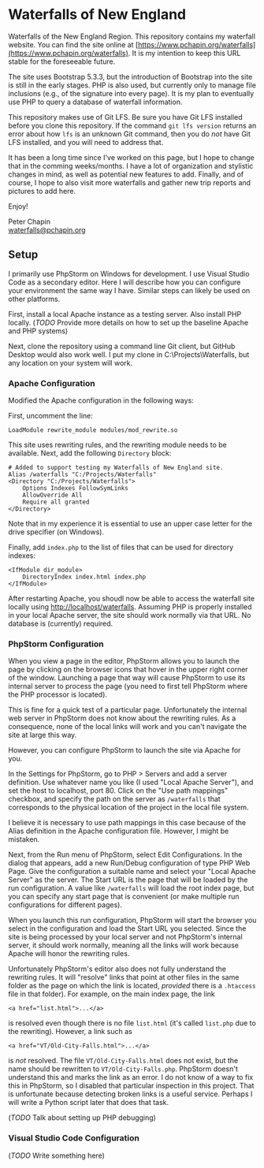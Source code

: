 
# Waterfalls of New England

Waterfalls of the New England Region. This repository contains my waterfall website. You can
find the site online at
[https://www.pchapin.org/waterfalls](https://www.pchapin.org/waterfalls). It is my intention to
keep this URL stable for the foreseeable future.

The site uses Bootstrap 5.3.3, but the introduction of Bootstrap into the site is still in the
early stages. PHP is also used, but currently only to manage file inclusions (e.g., of the
signature into every page). It is my plan to eventually use PHP to query a database of waterfall
information.

This repository makes use of Git LFS. Be sure you have Git LFS installed before you clone this
repository. If the command `git lfs version` returns an error about how `lfs` is an unknown Git
command, then you do *not* have Git LFS installed, and you will need to address that.

It has been a long time since I've worked on this page, but I hope to change that in the comming
weeks/months. I have a lot of organization and stylistic changes in mind, as well as potential
new features to add. Finally, and of course, I hope to also visit more waterfalls and gather new
trip reports and pictures to add here.

Enjoy!

Peter Chapin  
waterfalls@pchapin.org  

## Setup

I primarily use PhpStorm on Windows for development. I use Visual Studio Code as a secondary
editor. Here I will describe how you can configure your environment the same way I have. Similar
steps can likely be used on other platforms.

First, install a local Apache instance as a testing server. Also install PHP locally. (_TODO_
Provide more details on how to set up the baseline Apache and PHP systems)

Next, clone the repository using a command line Git client, but GitHub Desktop would also work
well. I put my clone in C:\\Projects\\Waterfalls, but any location on your system will work.

### Apache Configuration

Modified the Apache configuration in the following ways:

First, uncomment the line:

    LoadModule rewrite_module modules/mod_rewrite.so

This site uses rewriting rules, and the rewriting module needs to be available. Next, add the
following `Directory` block:

    # Added to support testing my Waterfalls of New England site.
    Alias /waterfalls "C:/Projects/Waterfalls"
    <Directory "C:/Projects/Waterfalls">
        Options Indexes FollowSymLinks
        AllowOverride All
        Require all granted
    </Directory>
    
Note that in my experience it is essential to use an upper case letter for the drive specifier
(on Windows).

Finally, add `index.php` to the list of files that can be used for directory indexes:

    <IfModule dir_module>
        DirectoryIndex index.html index.php
    </IfModule>

After restarting Apache, you shoudl now be able to access the waterfall site locally using
[http://localhost/waterfalls](http://localhost/waterfalls). Assuming PHP is properly installed
in your local Apache server, the site should work normally via that URL. No database is
(currently) required.

### PhpStorm Configuration

When you view a page in the editor, PhpStorm allows you to launch the page by clicking on the
browser icons that hover in the upper right corner of the window. Launching a page that way will
cause PhpStorm to use its internal server to process the page (you need to first tell PhpStorm
where the PHP processor is located).

This is fine for a quick test of a particular page. Unfortunately the internal web server in
PhpStorm does not know about the rewriting rules. As a consequence, none of the local links will
work and you can't navigate the site at large this way.

However, you can configure PhpStorm to launch the site via Apache for you.

In the Settings for PhpStorm, go to PHP > Servers and add a server definition. Use whatever name
you like (I used "Local Apache Server"), and set the host to localhost, port 80. Click on the
"Use path mappings" checkbox, and specify the path on the server as `/waterfalls` that
corresponds to the physical location of the project in the local file system.

I believe it is necessary to use path mappings in this case because of the Alias definition in
the Apache configuration file. However, I might be mistaken.

Next, from the Run menu of PhpStorm, select Edit Configurations. In the dialog that appears, add
a new Run/Debug configuration of type PHP Web Page. Give the configuration a suitable name and
select your "Local Apache Server" as the server. The Start URL is the page that will be loaded
by the run configuration. A value like `/waterfalls` will load the root index page, but you can
specify any start page that is convenient (or make multiple run configurations for different
pages). 

When you launch this run configuration, PhpStorm will start the browser you select in the
configuration and load the Start URL you selected. Since the site is being processed by your
local server and not PhpStorm's internal server, it should work normally, meaning all the links
will work because Apache will honor the rewriting rules.

Unfortunately PhpStorm's editor also does not fully understand the rewriting rules. It will
"resolve" links that point at other files in the same folder as the page on which the link is
located, _provided_ there is a `.htaccess` file in that folder). For example, on the main index
page, the link

    <a href="list.html">...</a>
    
is resolved even though there is no file `list.html` (it's called `list.php` due to the
rewriting). However, a link such as

    <a href="VT/Old-City-Falls.html">...</a>
    
is *not* resolved. The file `VT/Old-City-Falls.html` does not exist, but the name should be
rewritten to `VT/Old-City-Falls.php`. PhpStorm doesn't understand this and marks the link as an
error. I do not know of a way to fix this in PhpStorm, so I disabled that particular inspection
in this project. That is unfortunate because detecting broken links is a useful service. Perhaps
I will write a Python script later that does that task.

(_TODO_ Talk about setting up PHP debugging)

### Visual Studio Code Configuration

(_TODO_ Write something here)
